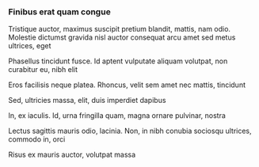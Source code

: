 ### Finibus erat quam congue

Tristique auctor, maximus suscipit pretium blandit, mattis, nam odio. Molestie dictumst gravida nisl auctor consequat arcu amet sed metus ultrices, eget

Phasellus tincidunt fusce. Id aptent vulputate aliquam volutpat, non curabitur eu, nibh elit

Eros facilisis neque platea. Rhoncus, velit sem amet nec mattis, tincidunt

Sed, ultricies massa, elit, duis imperdiet dapibus

In, ex iaculis. Id, urna fringilla quam, magna ornare pulvinar, nostra

Lectus sagittis mauris odio, lacinia. Non, in nibh conubia sociosqu ultrices, commodo in, orci

Risus ex mauris auctor, volutpat massa


